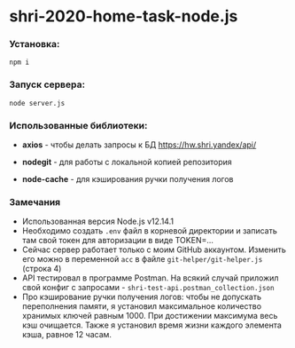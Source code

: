 # shri-2020-home-task-node.js

### Установка:

`npm i`

### Запуск сервера:

`node server.js`

### Использованные библиотеки:

- **axios** - чтобы делать запросы к БД https://hw.shri.yandex/api/

- **nodegit** - для работы с локальной копией репозитория

- **node-cache** - для кэширования ручки получения логов

### Замечания

* Использованная версия Node.js v12.14.1
* Необходимо создать `.env` файл в корневой директории и записать там свой токен для авторизации в виде TOKEN=...
* Сейчас сервер работает только с моим GitHub аккаунтом. Изменить его можно в переменной `acc` в файле `git-helper/git-helper.js` (строка 4)
* API тестировал в программе Postman. На всякий случай приложил свой конфиг с запросами - `shri-test-api.postman_collection.json`
* Про кэширование ручки получения логов: чтобы не допускать переполнения памяти, я установил максимальное количество хранимых ключей равным 1000. При достижении максимума весь кэш очищается. Также я установил время жизни каждого элемента кэша, равное 12 часам.
